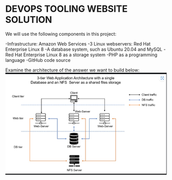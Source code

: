 # DEVOPS TOOLING WEBSITE SOLUTION
We will use the following components in this project:

-Infrastructure: Amazon Web Services -3 Linux webservers: Red Hat Enterprise Linux 8 -A database system, such as Ubuntu 20.04 and MySQL -Red Hat Enterprise Linux 8 as a storage system -PHP as a programming language -GitHub code source

Examine the architecture of the answer we want to build below:
![thestrucure](./images/project%20structure.png)
